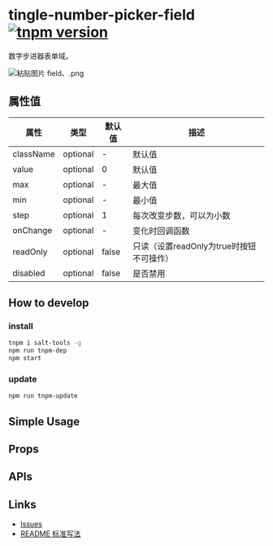 # tingle-number-picker-field [![tnpm version](http://web.npm.alibaba-inc.com/badge/v/@ali/tingle-number-picker-field.svg?style=flat-square)](http://web.npm.alibaba-inc.com/package/@ali/tingle-number-picker-field)

数字步进器表单域。

![粘贴图片 field、.png](https://work.alibaba-inc.com/aliwork_tfs/g01_alibaba-inc_com/tfscom/TB1OuVuQXXXXXccapXXXXXXXXXX.tfsprivate.png)
## 属性值

属性 | 类型 | 默认值| 描述
---- | ---- | ----- | ----
|className|optional|-|默认值|
|value|optional|0|默认值|
|max|optional|-|最大值|
|min|optional|-|最小值|
|step|optional|1|每次改变步数，可以为小数|
|onChange|optional|-|变化时回调函数|
|readOnly|optional|false|只读（设置readOnly为true时按钮不可操作）|
|disabled|optional|false|是否禁用|


## How to develop

### install

```bash
tnpm i salt-tools -g
npm run tnpm-dep 
npm start
```

### update

```bash
npm run tnpm-update
```

## Simple Usage

## Props

## APIs

## Links

- [Issues](http://gitlab.alibaba-inc.com/tingle-ui/tingle-number-picker-field/issues)
- [README 标准写法](http://gitlab.alibaba-inc.com/tingle-ui/doc/blob/master/README%E6%A0%87%E5%87%86%E5%86%99%E6%B3%95.md)
